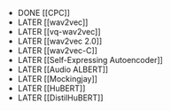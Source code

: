 - DONE [[CPC]]
- LATER [[wav2vec]]
- LATER [[vq-wav2vec]]
- LATER [[wav2vec 2.0]]
- LATER [[wav2vec-C]]
- LATER [[Self-Expressing Autoencoder]]
- LATER [[Audio ALBERT]]
- LATER [[Mockingjay]]
- LATER [[HuBERT]]
- LATER [[DistilHuBERT]]